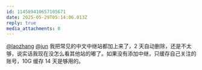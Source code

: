 ```yaml
---
id: 114589410657105671
date: 2025-05-29T05:14:06.013Z
reply: true
media_attachments: 0
---
```


[@laozhang](https://suo.si/@laozhang) [@jun](https://social.luzhaojun.com/@jun) 我把常见的中文中继站都加上来了，2 天自动删除，还是不太够，说实话我现在没怎么看其他站的嘟了。如果没有添加中继，只缓存自己关注的账号，10G 缓存 14 天是够用的。

